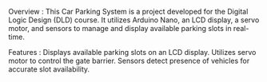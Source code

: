 Overview :
This Car Parking System is a project developed for the Digital Logic Design (DLD) course. 
It utilizes Arduino Nano, an LCD display, a servo motor, and sensors to manage and display available parking slots in real-time.

Features :
Displays available parking slots on an LCD display.
Utilizes servo motor to control the gate barrier.
Sensors detect presence of vehicles for accurate slot availability.
